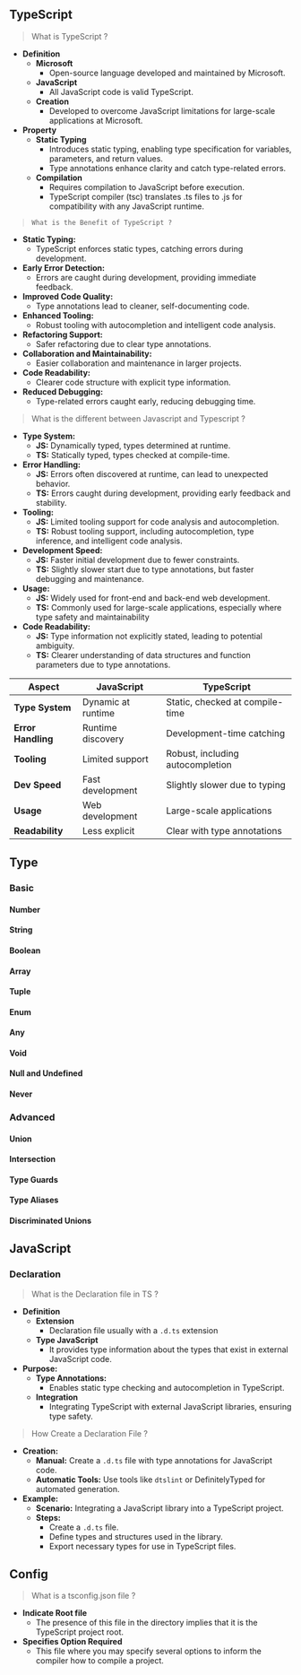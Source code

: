## TypeScript

> What is TypeScript ?

- **Definition**
  - **Microsoft**
    - Open-source language developed and maintained by Microsoft.
  - **JavaScript**
    - All JavaScript code is valid TypeScript.
  - **Creation**
    - Developed to overcome JavaScript limitations for large-scale applications at Microsoft.
- **Property**
  - **Static Typing**
    - Introduces static typing, enabling type specification for variables, parameters, and return values.
    - Type annotations enhance clarity and catch type-related errors.
  - **Compilation**
    - Requires compilation to JavaScript before execution.
    - TypeScript compiler (tsc) translates .ts files to .js for compatibility with any JavaScript runtime.

>     What is the Benefit of TypeScript ?

- **Static Typing:**
  - TypeScript enforces static types, catching errors during development.
- **Early Error Detection:**
  - Errors are caught during development, providing immediate feedback.
- **Improved Code Quality:**
  - Type annotations lead to cleaner, self-documenting code.
- **Enhanced Tooling:**
  - Robust tooling with autocompletion and intelligent code analysis.
- **Refactoring Support:**
  - Safer refactoring due to clear type annotations.
- **Collaboration and Maintainability:**
  - Easier collaboration and maintenance in larger projects.
- **Code Readability:**
  - Clearer code structure with explicit type information.
- **Reduced Debugging:**
  - Type-related errors caught early, reducing debugging time.

> What is the different between Javascript and Typescript ?

- **Type System:**
  - **JS:** Dynamically typed, types determined at runtime.
  - **TS:** Statically typed, types checked at compile-time.
- **Error Handling:**
  - **JS:** Errors often discovered at runtime, can lead to unexpected behavior.
  - **TS:** Errors caught during development, providing early feedback and stability.
- **Tooling:**
  - **JS:** Limited tooling support for code analysis and autocompletion.
  - **TS:** Robust tooling support, including autocompletion, type inference, and intelligent code analysis.
- **Development Speed:**
  - **JS:** Faster initial development due to fewer constraints.
  - **TS:** Slightly slower start due to type annotations, but faster debugging and maintenance.
- **Usage:**
  - **JS:** Widely used for front-end and back-end web development.
  - **TS:** Commonly used for large-scale applications, especially where type safety and maintainability
- **Code Readability:**
  - **JS:** Type information not explicitly stated, leading to potential ambiguity.
  - **TS:** Clearer understanding of data structures and function parameters due to type annotations.

| **Aspect**         | **JavaScript**     | **TypeScript**                   |
| ------------------ | ------------------ | -------------------------------- |
| **Type System**    | Dynamic at runtime | Static, checked at compile-time  |
| **Error Handling** | Runtime discovery  | Development-time catching        |
| **Tooling**        | Limited support    | Robust, including autocompletion |
| **Dev Speed**      | Fast development   | Slightly slower due to typing    |
| **Usage**          | Web development    | Large-scale applications         |
| **Readability**    | Less explicit      | Clear with type annotations      |

## Type

### Basic

#### Number

#### String

#### Boolean

#### Array

#### Tuple

#### Enum

#### Any

#### Void

#### Null and Undefined

#### Never

### Advanced

#### Union

#### Intersection

#### Type Guards

#### Type Aliases

#### Discriminated Unions

## JavaScript

### Declaration

> What is the Declaration file in TS ?

- **Definition**
  - **Extension**
    - Declaration file usually with a `.d.ts` extension
  - **Type JavaScript**
    - It provides type information about the types that exist in external JavaScript code.
- **Purpose:**
  - **Type Annotations:**
    - Enables static type checking and autocompletion in TypeScript.
  - **Integration**
    - Integrating TypeScript with external JavaScript libraries, ensuring type safety.

> How Create a Declaration File ?

- **Creation:**
  - **Manual:** Create a `.d.ts` file with type annotations for JavaScript code.
  - **Automatic Tools:** Use tools like `dtslint` or DefinitelyTyped for automated generation.
- **Example:**
  - **Scenario:** Integrating a JavaScript library into a TypeScript project.
  - **Steps:**
    - Create a `.d.ts` file.
    - Define types and structures used in the library.
    - Export necessary types for use in TypeScript files.

## Config

> What is a tsconfig.json file ?

- **Indicate Root file**
  - The presence of this file in the directory implies that it is the TypeScript project root.
- **Specifies Option Required**
  - This file where you may specify several options to inform the compiler how to compile a project.

